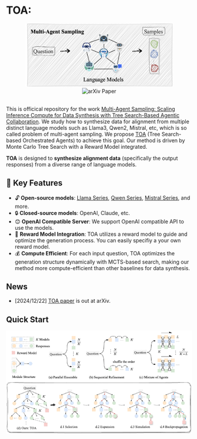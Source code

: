 # TOA: 


<!-- <p align="center">
  <!-- <em></em>
  <br>
   -->
  <!-- <img src="./figures/mas.png" alt="" width="400">
</p> -->

<!-- [![arXiv](https://img.shields.io/badge/arXiv-paper-b31b1b.svg)](https://arxiv.org/pdf/2412.17061)
   -->

<div style="text-align: center;">
  <img src="./figures/mas.png" alt="" width="400">
  <br>
  <a href="https://arxiv.org/pdf/2412.17061" style="text-decoration: none;">
    <img src="https://img.shields.io/badge/arXiv-paper-b31b1b.svg" alt="arXiv Paper">
  </a>
</div>

<br>

This is officical repository for the work [Multi-Agent Sampling: Scaling Inference Compute for Data Synthesis with Tree Search-Based Agentic Collaboration](https://arxiv.org/pdf/2412.17061). We study how to synthesize data for alignment from multiple distinct language models such as Llama3, Qwen2, Mistral, etc, which is so called problem of multi-agent sampling. We propose [TOA]() (Tree Search-based Orchestrated Agents) to achieve this goal. Our method is driven by Monte Carlo Tree Search with a Reward Model integrated. 


**TOA** is designed to **synthesize alignment data** (specifically the output responses) from a diverse range of language models. 


## 🌟 Key Features

- 🔓 **Open-source models**: [Llama Series](https://huggingface.co/meta-llama), [Qwen Series](https://huggingface.co/Qwen), [Mistral Series](https://huggingface.co/mistralai), and more.
- 🔒 **Closed-source models**: OpenAI, Claude, etc.
- 😊 **OpenAI Compatible Server**: We support OpenAI compatible API to use the models. 
- 🎯 **Reward Model Integration**: TOA utilizes a reward model to guide and optimize the generation process. You can easily specifiy a your own reward model.
- 💰 **Compute Efficient**: For each input question, TOA optimizes the generation structure dynamically with MCTS-based search, making our method more compute-efficient than other baselines for data synthesis. 








## News
- [2024/12/22] [TOA paper](https://arxiv.org/pdf/2412.17061) is out at arXiv. 



## Quick Start














![](./figures/method.png)



